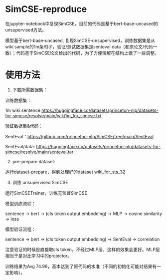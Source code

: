 # SimCSE-reproduce

在jupyter-notebook中复现SimCSE，目前的代码是基于bert-base-uncased的unsupervised方法。

模型基于bert-base-uncased, 复现SimCSE-unsupervised，训练数据集是从wiki sample的1m条句子，验证/测试数据集是senteval data（和原论文/代码一致）；代码基于SimCSE论文给出的代码，为了方便理解在结构上做了一些调整。

# 使用方法

1. 下载所需数据集：

训练数据集： 

1m wiki sentence https://huggingface.co/datasets/princeton-nlp/datasets-for-simcse/resolve/main/wiki1m_for_simcse.txt

验证数据集&代码： 

SentEval：https://github.com/princeton-nlp/SimCSE/tree/main/SentEval

SentEval/data: https://huggingface.co/datasets/princeton-nlp/datasets-for-simcse/resolve/main/senteval.tar

2. pre-prepare dataset:

运行dataset-prepare，得到处理好的dataset wiki_for_sts_32

3. 训练 unsupervised SimCSE

运行SimCSETrainer，训练无监督SimCSE

模型训练流程：

sentence -> bert -> (cls token output embedding) -> MLP -> cosine similarity -> loss

模型验证流程：

sentence -> bert -> (cls token output embedding) -> SentEval -> correlation

注意验证的时候是直接取cls token，不经过MLP层，这样的效果会更好。MLP层相当于是对比学习中的projector。

训练结果为Avg 74.96，基本达到了原代码的水准（不同的初始化可能对结果有一定影响）。
